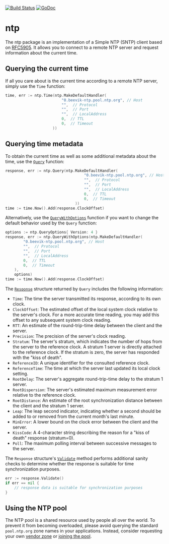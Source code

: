 [![Build Status](https://travis-ci.org/beevik/ntp.svg?branch=master)](https://travis-ci.org/beevik/ntp)
[![GoDoc](https://godoc.org/github.com/beevik/ntp?status.svg)](https://godoc.org/github.com/beevik/ntp)

ntp
===

The ntp package is an implementation of a Simple NTP (SNTP) client based on
[RFC5905](https://tools.ietf.org/html/rfc5905). It allows you to connect to
a remote NTP server and request information about the current time.


## Querying the current time

If all you care about is the current time according to a remote NTP server,
simply use the `Time` function:
```go
time, err := ntp.Time(ntp.MakeDefaultHandler(
                         "0.beevik-ntp.pool.ntp.org", // Host
                         "",  // Protocol
                         "",  // Port
                         "",  // LocalAddress
                         0,  // TTL
                         0,  // Timeout
                     ))
```


## Querying time metadata

To obtain the current time as well as some additional metadata about the time,
use the [`Query`](https://godoc.org/github.com/beevik/ntp#Query) function:
```go
response, err := ntp.Query(ntp.MakeDefaultHandler(
                                   "0.beevik-ntp.pool.ntp.org", // Host
                                   "",  // Protocol
                                   "",  // Port
                                   "",  // LocalAddress
                                   0,  // TTL
                                   0,  // Timeout
                               ))
time := time.Now().Add(response.ClockOffset)
```

Alternatively, use the [`QueryWithOptions`](https://godoc.org/github.com/beevik/ntp#QueryWithOptions)
function if you want to change the default behavior used by the `Query`
function:
```go
options := ntp.QueryOptions{ Version: 4 }
response, err := ntp.QueryWithOptions(ntp.MakeDefaultHandler(
        "0.beevik-ntp.pool.ntp.org", // Host
        "",  // Protocol
        "",  // Port
        "",  // LocalAddress
        0,  // TTL
        0,  // Timeout
    ), 
    options)
time := time.Now().Add(response.ClockOffset)
```

The [`Response`](https://godoc.org/github.com/beevik/ntp#Response) structure
returned by `Query` includes the following information:
* `Time`: The time the server transmitted its response, according to its own clock.
* `ClockOffset`: The estimated offset of the local system clock relative to the server's clock. For a more accurate time reading, you may add this offset to any subsequent system clock reading.
* `RTT`: An estimate of the round-trip-time delay between the client and the server.
* `Precision`: The precision of the server's clock reading.
* `Stratum`: The server's stratum, which indicates the number of hops from the server to the reference clock. A stratum 1 server is directly attached to the reference clock. If the stratum is zero, the server has responded with the "kiss of death".
* `ReferenceID`: A unique identifier for the consulted reference clock.
* `ReferenceTime`: The time at which the server last updated its local clock setting.
* `RootDelay`: The server's aggregate round-trip-time delay to the stratum 1 server.
* `RootDispersion`: The server's estimated maximum measurement error relative to the reference clock.
* `RootDistance`: An estimate of the root synchronization distance between the client and the stratum 1 server.
* `Leap`: The leap second indicator, indicating whether a second should be added to or removed from the current month's last minute.
* `MinError`: A lower bound on the clock error between the client and the server.
* `KissCode`: A 4-character string describing the reason for a "kiss of death" response (stratum=0).
* `Poll`: The maximum polling interval between successive messages to the server.

The `Response` structure's [`Validate`](https://godoc.org/github.com/beevik/ntp#Response.Validate)
method performs additional sanity checks to determine whether the response is
suitable for time synchronization purposes.
```go
err := response.Validate()
if err == nil {
    // response data is suitable for synchronization purposes
}
```

## Using the NTP pool

The NTP pool is a shared resource used by people all over the world.
To prevent it from becoming overloaded, please avoid querying the standard
`pool.ntp.org` zone names in your applications.  Instead, consider requesting
your own [vendor zone](http://www.pool.ntp.org/en/vendors.html) or [joining
the pool](http://www.pool.ntp.org/join.html).
